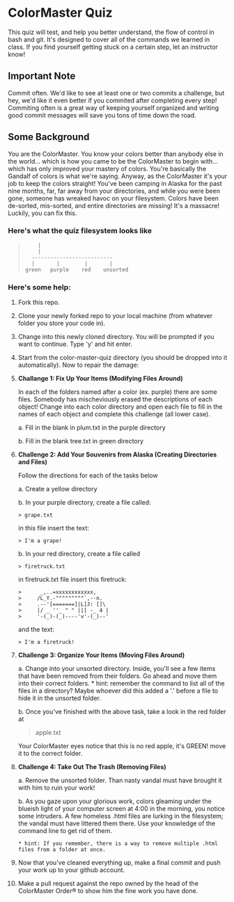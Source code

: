 # ColorMaster Quiz #

<p>This quiz will test, and help you better understand, the flow of control in bash and git. It's designed to 
cover all of the commands we learned in class. If you find yourself getting stuck on a certain step, let 
an instructor know! </p>

## Important Note ##

<p> Commit often. We'd like to see at least one or two commits a challenge, but hey, we'd like it even better if you commited after completing every step! Commiting often is a great way of keeping yourself organized and writing good commit messages will save you tons of time down the road. </p>

## Some Background ##

<p>You are the ColorMaster. You know your colors better than anybody else in the world... which is how you came
to be the ColorMaster to begin with... which has only improved your mastery of colors. 
You're basically the Gandalf of colors is what we're saying. Anyway, as the ColorMaster
it's your job to keep the colors straight! You've been camping in Alaska for the past nine months, 
far, far away from your directories, and while you were been gone, someone has wreaked havoc on your filesystem.
Colors have been de-sorted, mis-sorted, and entire directories are missing! It's a massacre! Luckily,
you can fix this. </p>

### Here's what the quiz filesystem looks like 

>         |
>         |
>       --------------------------
>       |       |        |       |
>     green   purple    red    unsorted

### Here's some help: ###

1. Fork this repo.
2. Clone your newly forked repo to your local machine (from whatever folder you store your code in).
3. Change into this newly cloned directory. You will be prompted if you want to continue. Type 'y' and hit enter.
4. Start from the color-master-quiz directory (you should be dropped into it automatically). Now to repair the damage:
5. <strong> Challange 1: Fix Up Your Items (Modifying Files Around) </strong>

    In each of the folders named after a color (ex. purple) there are some files. Somebody has mischeviously erased the descriptions of each object! Change into each color directory and open each file to fill in the names of each object and complete this challenge (all lower case).        
    
    a. Fill in the blank in plum.txt in the purple directory
    
    b. Fill in the blank tree.txt in green directory
    
6.  <strong> Challenge 2: Add Your Souvenirs from Alaska (Creating Directories and Files) </strong>

     Follow the directions for each of the tasks below

    a. Create a yellow directory
    
    b. In your purple directory, create a file called: 
        
        > grape.txt
     
       in this file insert the text:

        > I'm a grape!
        
    b. In your red directory, create a file called 
       
        > firetruck.txt
     
       in firetruck.txt file insert this firetruck:

        >      _,..=xxxxxxxxxxxx,
        >     /L_Y.-"""""""""`,--n.
        >     .--'[=======]|L]J: []\
        >     |/ _ ''_ " " ||[ -_ 4 |
        >     '-(_)-(_)----'v'-(_)--'

       and the text: 

        > I'm a firetruck!

7. <strong> Challenge 3: Organize Your Items (Moving Files Around) </strong>

    a. Change into your unsorted directory. Inside, you'll see a few items that have been removed from their folders. Go ahead and move them into their correct folders. 
        * hint: remember the command to list all of the files in a directory? Maybe whoever did this added a '.' before a file to hide it in the unsorted folder. 
        
    b. Once you've finished with the above task, take a look in the red folder at 
    >    apple.txt 

    Your ColorMaster eyes notice that this is no red apple, it's GREEN! move it to the correct folder.  
    
8. <strong> Challenge 4: Take Out The Trash (Removing Files)</strong>

    a. Remove the unsorted folder. Than nasty vandal must have brought it with him to ruin your work!

    b. As you gaze upon your glorious work, colors gleaming under the blueish light of your computer screen at 4:00 in the morning, you notice some intruders. A few homeless .html files are lurking in the filesystem; the vandal must have littered them there. Use your knowledge of the command line to get rid of them.
       
       * hint: If you remember, there is a way to remove multiple .html files from a folder at once.
       
9. Now that you've cleaned everything up, make a final commit and push your work up to your github account.
10. Make a pull request against the repo owned by the head of the ColorMaster Order® to show him the fine work you have done. 

